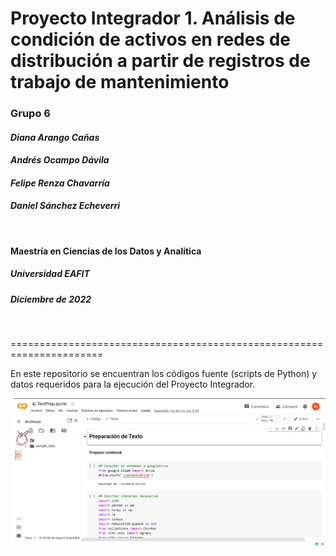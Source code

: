 # Proyecto Integrador 1. Análisis de condición de activos en redes de distribución a partir de registros de trabajo de mantenimiento

### **Grupo 6**  
#### *Diana Arango Cañas*
#### *Andrés Ocampo Dávila*
#### *Felipe Renza Chavarría* 
#### *Daniel Sánchez Echeverri*

<br />

#### Maestría en Ciencias de los Datos y Analítica
##### Universidad EAFIT
##### Diciembre de 2022

<br />

======================================================================

En este repositorio se encuentran los códigos fuente (scripts de Python) y datos requeridos para la ejecución del Proyecto Integrador.


![colab](colab.png)
